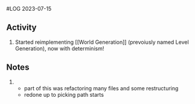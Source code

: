#LOG
2023-07-15

## Activity
1. Started reimplementing [[World Generation]] (prevoiusly named Level Generation), now with determinism!

## Notes
1. 
    - part of this was refactoring many files and some restructuring
    - redone up to picking path starts